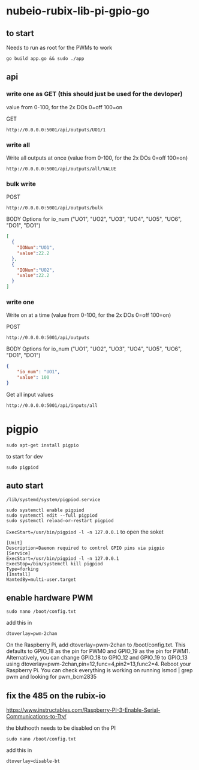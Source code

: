 # nubeio-rubix-lib-pi-gpio-go

## to start
Needs to run as root for the PWMs to work
```
go build app.go && sudo ./app
```

## api

### write one as GET (this should just be used for the devloper)
value from 0-100, for the 2x DOs 0=off 100=on

GET
```
http://0.0.0.0:5001/api/outputs/UO1/1
```

### write all

Write all outputs at once (value from 0-100, for the 2x DOs 0=off 100=on)

```
http://0.0.0.0:5001/api/outputs/all/VALUE
```

### bulk write

POST
```
http://0.0.0.0:5001/api/outputs/bulk
```
BODY
Options for io_num ("UO1", "UO2", "UO3", "UO4", "UO5", "UO6", "DO1", "DO1")
```json
[
  {
    "IONum":"UO1",
    "value":22.2
  },
  {
    "IONum":"UO2",
    "value":22.2
  }
]
```


### write one

Write on at a time (value from 0-100, for the 2x DOs 0=off 100=on)

POST
```
http://0.0.0.0:5001/api/outputs
```
BODY
Options for io_num ("UO1", "UO2", "UO3", "UO4", "UO5", "UO6", "DO1", "DO1")
```json
{
    "io_num": "UO1",
    "value": 100
}
```



Get all input values
```
http://0.0.0.0:5001/api/inputs/all
```

# pigpio

```
sudo apt-get install pigpio
```

to start for dev
```
sudo pigpiod
```

## auto start

`/lib/systemd/system/pigpiod.service`

```
sudo systemctl enable pigpiod
sudo systemctl edit --full pigpiod
sudo systemctl reload-or-restart pigpiod
```

`ExecStart=/usr/bin/pigpiod -l -n 127.0.0.1` to open the soket

```
[Unit]
Description=Daemon required to control GPIO pins via pigpio
[Service]
ExecStart=/usr/bin/pigpiod -l -n 127.0.0.1
ExecStop=/bin/systemctl kill pigpiod
Type=forking
[Install]
WantedBy=multi-user.target
```

## enable hardware PWM

```
sudo nano /boot/config.txt
```

add this in

```
dtoverlay=pwm-2chan
```

On the Raspberry Pi, add dtoverlay=pwm-2chan to /boot/config.txt. This defaults to GPIO_18 as the pin for PWM0 and GPIO_19 as the pin for PWM1.
Alternatively, you can change GPIO_18 to GPIO_12 and GPIO_19 to GPIO_13 using dtoverlay=pwm-2chan,pin=12,func=4,pin2=13,func2=4.
Reboot your Raspberry Pi.
You can check everything is working on running lsmod | grep pwm and looking for pwm_bcm2835


## fix the 485 on the rubix-io

https://www.instructables.com/Raspberry-PI-3-Enable-Serial-Communications-to-Tty/

the bluthooth needs to be disabled on the PI

```
sudo nano /boot/config.txt
```

add this in

```
dtoverlay=disable-bt
```

